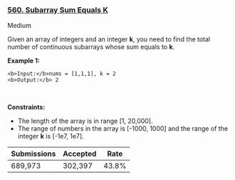 ### [560. Subarray Sum Equals K](https://leetcode.com/problems/subarray-sum-equals-k/)

Medium

Given an array of integers and an integer __k__, you need to find the total number of continuous subarrays whose sum equals to __k__.

__Example 1:__

```
<b>Input:</b>nums = [1,1,1], k = 2
<b>Output:</b> 2
```

 

__Constraints:__

*   The length of the array is in range \[1, 20,000\].
*   The range of numbers in the array is \[-1000, 1000\] and the range of the integer __k__ is \[-1e7, 1e7\].

| Submissions    | Accepted     | Rate   |
| -------------- | ------------ | ------ |
| 689,973 | 302,397 | 43.8% |